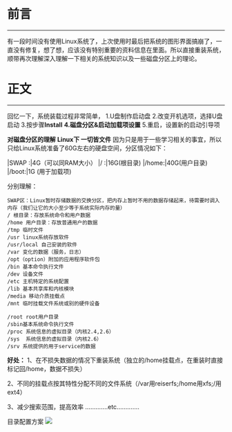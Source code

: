 # 前言 #
---
有一段时间没有使用Linux系统了，上次使用时最后把系统的图形界面搞崩了，一直没有修复，想了想，应该没有特别重要的资料信息在里面。所以直接重装系统，顺带再次理解深入理解一下相关的系统知识以及一些磁盘分区上的理论。

 # 正文 #
---
回忆一下，系统装载过程非常简单，
	1.U盘制作启动盘
	2.改变开机选项，选择U盘启动
	3.按步骤**Install**
	**4.磁盘分区&启动加载项设置**
	5.重启，设置新的启动引导项


**对磁盘分区的理解**
**Linux下 一切皆文件**
因为只是用于一些学习相关的事宜，所以只给Linux系统准备了60G左右的硬盘空间，分区情况如下：

|SWAP :|4G（可以同RAM大小）
|/    :|16G(根目录)
|/home:|40G(用户目录)
|/boot:|1G (用于加载项)

分别理解：


	SWAP区：Linux暂时存储数据的交换分区，把内存上暂时不用的数据存储起来，待需要时调入内存（我们让它的大小至少等于系统实际内存的量）
	/ 根目录：存放系统命令和用户数据
	/home 用户目录：存放普通用户的数据
	/tmp 临时文件
	/usr linux系统存放软件
	/usr/local 自己安装的软件
	/var 变化的数据（服务，日志）
	/opt（option）附加的应用程序软件包
	/bin 基本命令执行文件
	/dev 设备文件
	/etc 主机特定的系统配置
	/lib 基本共享库和内核模块
	/media 移动介质挂载点
	/mnt 临时挂载文件系统或别的硬件设备
	
	/root root用户目录
	/sbin基本系统命令执行文件
	/proc 系统信息的虚拟目录（内核2.4,2.6）
	/sys  系统信息的虚拟目录（内核2.6）
	/srv 系统提供的用于service的数据



**好处：**
1、在不损失数据的情况下重装系统（独立的/home挂载点，在重装时直接标记回/home，数据不损失）

2、不同的挂载点按其特性分配不同的文件系统（/var用reiserfs;/home用xfs;/用ext4）

3、减少搜索范围，提高效率
.............etc.............

目录配置方案
![](/img/linux_00.tree_direct.jpg)
